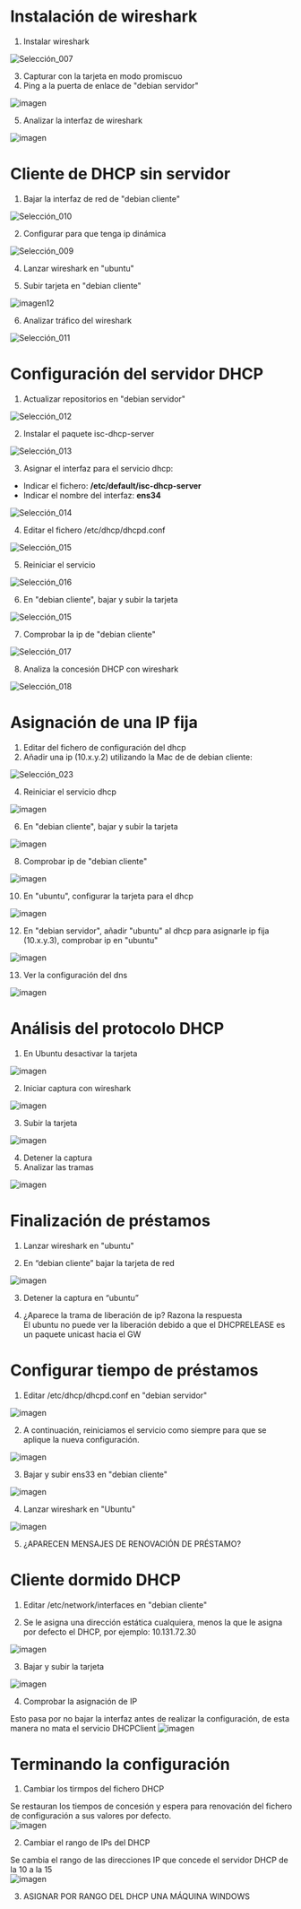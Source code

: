 # Instalación de wireshark
1. Instalar wireshark

  ![Selección_007](https://github.com/user-attachments/assets/5a2d5ba2-f502-4df6-ac3b-8e8bf64a9fc2)

3. Capturar con la tarjeta en modo promiscuo  
4. Ping a la puerta de enlace de "debian servidor" 

![imagen](https://github.com/user-attachments/assets/67d00e23-0a8f-437a-a9a5-b920865142a6)

5. Analizar la interfaz de wireshark  

![imagen](https://github.com/user-attachments/assets/278d9be5-73e4-42f2-bda5-1e3b3722bb6b)

# Cliente de DHCP sin servidor
1. Bajar la interfaz de red de "debian cliente"  

![Selección_010](https://github.com/user-attachments/assets/6375dbd7-cc7f-4b01-a349-a152e167cdbb)

2. Configurar para que tenga ip dinámica  

![Selección_009](https://github.com/user-attachments/assets/21a3874d-2471-4a7a-a0a0-510395f1003d)

4. Lanzar wireshark en "ubuntu"  

5. Subir tarjeta en "debian cliente"  

![imagen12](https://github.com/user-attachments/assets/b05da09d-20d6-48f2-9e84-45117539fab3)

6. Analizar tráfico del wireshark  

![Selección_011](https://github.com/user-attachments/assets/65e719e3-ea21-4656-9b3f-0cea7ab39b82)

# Configuración del servidor DHCP
1. Actualizar repositorios en "debian servidor"  

![Selección_012](https://github.com/user-attachments/assets/efcfd4fd-a337-46b8-91c9-81195c5a37f1)

2. Instalar el paquete isc-dhcp-server  

![Selección_013](https://github.com/user-attachments/assets/b2ddcc7f-193c-4a8c-a220-6e28c9d04536)

3. Asignar el interfaz para el servicio dhcp:  
  - Indicar el fichero: **/etc/default/isc-dhcp-server**  
  - Indicar el nombre del  interfaz: **ens34**  

![Selección_014](https://github.com/user-attachments/assets/686afbd6-eacf-4c58-bdef-73f9b8332674)

4. Editar el fichero /etc/dhcp/dhcpd.conf  

![Selección_015](https://github.com/user-attachments/assets/7cec988e-eaaa-4911-a445-58e237a72c61)

5. Reiniciar el servicio  

![Selección_016](https://github.com/user-attachments/assets/93b3e152-81ab-4c78-ad69-db6945b8af04)

6. En "debian cliente", bajar y subir la tarjeta  

![Selección_015](https://github.com/user-attachments/assets/56e55dca-ebc5-4c39-9de4-0d1bc125b721)

7. Comprobar la ip de "debian cliente"  

![Selección_017](https://github.com/user-attachments/assets/3eb4485b-c8f3-4654-b34e-1896be3a3006)

8. Analiza la concesión DHCP con wireshark    

![Selección_018](https://github.com/user-attachments/assets/cd6896a1-0850-4034-8513-62fed1d13778)

# Asignación de una IP fija
1. Editar del fichero de configuración del dhcp
2. Añadir una ip (10.x.y.2) utilizando la Mac de de debian cliente:

![Selección_023](https://github.com/user-attachments/assets/32dbb5b7-c753-4992-beab-9a76e508f96d)

4. Reiniciar el servicio dhcp  

![imagen](https://github.com/user-attachments/assets/407dd1e2-6eed-4743-bde7-2f531f7b1777)

6. En "debian cliente", bajar y subir la tarjeta  

![imagen](https://github.com/user-attachments/assets/ec6f4f7b-dc5b-4abf-bcc7-e1f95fafa116)

8. Comprobar ip de "debian cliente"  

![imagen](https://github.com/user-attachments/assets/35e6bbaf-5e52-4589-82df-b06f7c0931fd)

10. En "ubuntu", configurar la tarjeta para el dhcp  

![imagen](https://github.com/user-attachments/assets/aabbb521-8e14-4912-b519-8891048640f3)

12. En "debian servidor", añadir "ubuntu" al dhcp para asignarle ip fija (10.x.y.3), comprobar ip en "ubuntu"  

![imagen](https://github.com/user-attachments/assets/4a3221be-ead2-40b6-a588-70c94fab6648)

13. Ver la configuración del dns  

![imagen](https://github.com/user-attachments/assets/e9efed70-98dc-4bc6-9e1f-4d40f4944566)

# Análisis del protocolo DHCP
1. En Ubuntu desactivar la tarjeta  

![imagen](https://github.com/user-attachments/assets/384bc1f0-c7ea-4ff9-b6f0-61f3fc39f8a5)

2. Iniciar captura con wireshark  

![imagen](https://github.com/user-attachments/assets/7679f60e-a659-4242-bd51-222b6ea91d02)

3. Subir la tarjeta  

![imagen](https://github.com/user-attachments/assets/6b0319f1-d707-40dd-a4db-f35077dada8c)

4. Detener la captura
5. Analizar las tramas   

![imagen](https://github.com/user-attachments/assets/f8022b2f-ec14-4a8c-9400-683a6c1fa964)

# Finalización de préstamos
1. Lanzar wireshark en "ubuntu"  

2. En “debian cliente” bajar la tarjeta de red  

![imagen](https://github.com/user-attachments/assets/a974ef86-ba24-4239-bde7-3587dbba7334)

3. Detener la captura en “ubuntu”  

4. ¿Aparece la trama de liberación de ip? Razona la respuesta   
El ubuntu no puede ver la liberación debido a que el DHCPRELEASE es un paquete unicast hacia el GW

# Configurar tiempo de préstamos
1. Editar /etc/dhcp/dhcpd.conf en "debian servidor"  

![imagen](https://github.com/user-attachments/assets/48a8c3bc-ddba-4c72-8930-2bc24b0a1901)

2. A continuación, reiniciamos el servicio como siempre para que se aplique la nueva configuración.  

![imagen](https://github.com/user-attachments/assets/0d62f5de-9d93-4366-b700-4df2ca526c58)

3. Bajar y subir ens33 en "debian cliente"   

![imagen](https://github.com/user-attachments/assets/0d62f5de-9d93-4366-b700-4df2ca526c58)

4. Lanzar wireshark en "Ubuntu"  

![imagen](https://github.com/user-attachments/assets/818c12a3-f480-4b70-9cf4-1c56e910af6a)

5. ¿APARECEN MENSAJES DE RENOVACIÓN DE PRÉSTAMO?  

# Cliente dormido DHCP
1. Editar /etc/network/interfaces en "debian cliente"   

2. Se le asigna una dirección estática cualquiera, menos la que le asigna por defecto el DHCP, por ejemplo: 10.131.72.30  

![imagen](https://github.com/user-attachments/assets/03541f60-4195-4748-8ac4-f74cc00e69fd)

3. Bajar y subir la tarjeta  

![imagen](https://github.com/user-attachments/assets/d03bb12b-6703-437c-aa96-371b61fe9960)

4. Comprobar la asignación de IP

Esto pasa por no bajar la interfaz antes de realizar la configuración, de esta manera no mata el servicio DHCPClient 
![imagen](https://github.com/user-attachments/assets/3eeec285-ff18-43c4-a516-61aa24db764d)

# Terminando la configuración

1. Cambiar los tirmpos del fichero DHCP

Se restauran los tiempos de concesión y espera para renovación del fichero de configuración a sus valores por defecto.  
![imagen](https://github.com/user-attachments/assets/ee8aaa46-e97c-40ca-814e-87fc96d9c29d)

2. Cambiar el rango de IPs del DHCP

Se cambia el rango de las direcciones IP que concede el servidor DHCP de la 10 a la 15  
![imagen](https://github.com/user-attachments/assets/4e3a4707-9fd1-4282-bfc0-6f716b636a19)

3. ASIGNAR POR RANGO DEL DHCP UNA MÁQUINA WINDOWS

